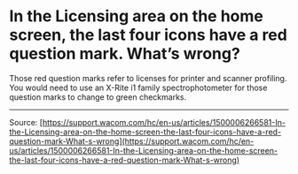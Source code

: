# In the Licensing area on the home screen, the last four icons have a red question mark. What’s wrong?

Those red question marks refer to licenses for printer and scanner profiling. You would need to use an X-Rite i1 family spectrophotometer for those question marks to change to green checkmarks.

---
Source: [https://support.wacom.com/hc/en-us/articles/1500006266581-In-the-Licensing-area-on-the-home-screen-the-last-four-icons-have-a-red-question-mark-What-s-wrong](https://support.wacom.com/hc/en-us/articles/1500006266581-In-the-Licensing-area-on-the-home-screen-the-last-four-icons-have-a-red-question-mark-What-s-wrong)
